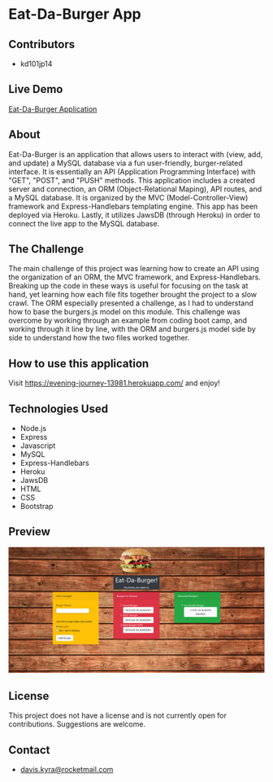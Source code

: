 # Eat-Da-Burger App

## Contributors
- kd101jp14

## Live Demo
[Eat-Da-Burger Application](https://evening-journey-13981.herokuapp.com/)


## About
Eat-Da-Burger is an application that allows users to interact with (view, add, and update) a MySQL database via a fun user-friendly, burger-related interface. It is essentially an API (Application Programming Interface) with "GET", "POST", and "PUSH" methods. This application includes a created server and connection, an ORM (Object-Relational Maping), API routes, and a MySQL database. It is organized by the MVC (Model-Controller-View) framework and Express-Handlebars templating engine. This app has been deployed via Heroku. Lastly, it utilizes JawsDB (through Heroku) in order to connect the live app to the MySQL database.
## The Challenge
The main challenge of this project was learning how to create an API using the organization of an ORM, the MVC framework, and Express-Handlebars. Breaking up the code in these ways is useful for focusing on the task at hand, yet learning how each file fits together brought the project to a slow crawl. The ORM especially presented a challenge, as I had to understand how to base the burgers.js model on this module. This challenge was overcome by working through an example from coding boot camp, and working through it line by line, with the ORM and burgers.js model side by side to understand how the two files worked together.

## How to use this application
Visit https://evening-journey-13981.herokuapp.com/ and enjoy!

## Technologies Used
- Node.js
- Express
- Javascript
- MySQL
- Express-Handlebars
- Heroku
- JawsDB
- HTML
- CSS
- Bootstrap

## Preview
![Friend Finder Image](public/assets/img/burgerScreenshot.jpg)

## License

This project does not have a license and is not currently open for contributions. Suggestions are welcome.

## Contact
- davis.kyra@rocketmail.com
